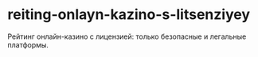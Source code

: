 # reiting-onlayn-kazino-s-litsenziyey
Рейтинг онлайн-казино с лицензией: только безопасные и легальные платформы.
